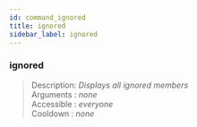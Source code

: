 ```yaml
---
id: command_ignored
title: ignored
sidebar_label: ignored
---
```


### ignored

> Description: _Displays all ignored members_<br>
> Arguments  : _none_<br>
> Accessible : _everyone_<br>
> Cooldown   : _none_<br>